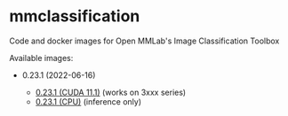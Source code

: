 # mmclassification
Code and docker images for Open MMLab's Image Classification Toolbox 

Available images:

* 0.23.1 (2022-06-16)

  * [0.23.1 (CUDA 11.1)](0.23.1_cuda11.1) (works on 3xxx series)
  * [0.23.1 (CPU)](0.23.1_cpu) (inference only)
